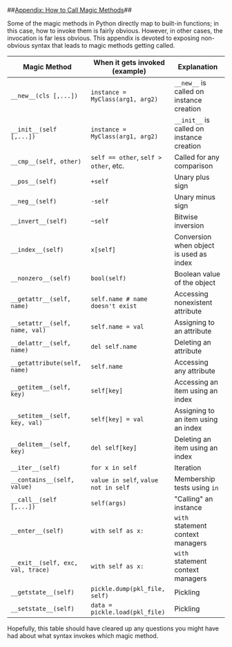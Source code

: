 ##<a id="appendix" href="#appendix">Appendix: How to Call Magic Methods</a>##

Some of the magic methods in Python directly map to built-in functions; in this case, how to invoke them is fairly obvious. However, in other 
cases, the invocation is far less obvious. This appendix is devoted to exposing non-obvious syntax that leads to magic methods getting called.

Magic Method                       |  When it gets invoked (example)        | Explanation
----------------------             | ----------------------------------     | --------------------------------------------
`__new__(cls [,...])`              |  `instance = MyClass(arg1, arg2)`      |  `__new__` is called on instance creation
`__init__(self [,...])`            |  `instance = MyClass(arg1, arg2)`      |  `__init__` is called on instance creation
`__cmp__(self, other)`             |  `self == other`, `self > other`, etc. |  Called for any comparison
`__pos__(self)`                    |  `+self`                               |  Unary plus sign
`__neg__(self)`                    |  `-self`                               |  Unary minus sign
`__invert__(self)`                 |  `~self`                               |  Bitwise inversion
`__index__(self)`                  |  `x[self]`                             |  Conversion when object is used as index
`__nonzero__(self)`                |  `bool(self)`                          |  Boolean value of the object
`__getattr__(self, name)`          |  `self.name # name doesn't exist`      |  Accessing nonexistent attribute
`__setattr__(self, name, val)`     |  `self.name = val`                     |  Assigning to an attribute
`__delattr__(self, name)`          |  `del self.name`                       |  Deleting an attribute
`__getattribute(self, name)`       |  `self.name`                           |  Accessing any attribute
`__getitem__(self, key)`           |  `self[key]`                           |  Accessing an item using an index
`__setitem__(self, key, val)`      |  `self[key] = val`                     |  Assigning to an item using an index
`__delitem__(self, key)`           |  `del self[key]`                       |  Deleting an item using an index
`__iter__(self)`                   |  `for x in self`                       |  Iteration
`__contains__(self, value)`        |  `value in self`, `value not in self`  |  Membership tests using `in`
`__call__(self [,...])`            |  `self(args)`                          |  "Calling" an instance
`__enter__(self)`                  |  `with self as x:`                     |  `with` statement context managers
`__exit__(self, exc, val, trace)`  |  `with self as x:`                     |  `with` statement context managers
`__getstate__(self)`               |  `pickle.dump(pkl_file, self)`         |  Pickling
`__setstate__(self)`               |  `data = pickle.load(pkl_file)`        |  Pickling

Hopefully, this table should have cleared up any questions you might have had about what syntax invokes which magic method.